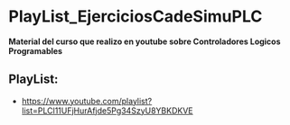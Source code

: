 # PlayList_EjerciciosCadeSimuPLC

**Material del curso que realizo en youtube sobre Controladores Logicos Programables**

## PlayList:
- https://www.youtube.com/playlist?list=PLCl11UFjHurAfjde5Pg34SzyU8YBKDKVE

